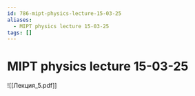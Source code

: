 ```yaml
---
id: 786-mipt-physics-lecture-15-03-25
aliases:
  - MIPT physics lecture 15-03-25
tags: []
---
```


# MIPT physics lecture 15-03-25

![[Лекция_5.pdf]]
